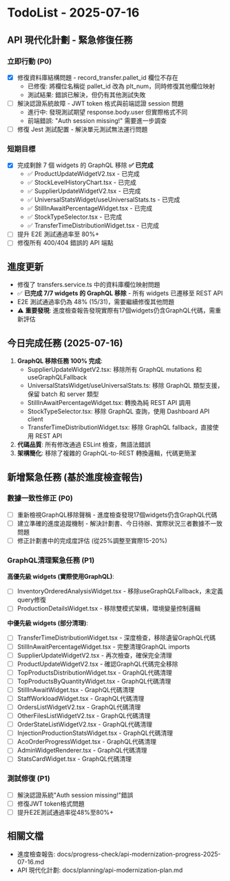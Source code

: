 # TodoList - 2025-07-16

## API 現代化計劃 - 緊急修復任務

### 立即行動 (P0)
- [x] 修復資料庫結構問題 - record_transfer.pallet_id 欄位不存在
  - 已修復: 將欄位名稱從 pallet_id 改為 plt_num，同時修復其他欄位映射
  - 測試結果: 錯誤已解決，但仍有其他測試失敗
- [ ] 解決認證系統故障 - JWT token 格式與前端認證 session 問題
  - 進行中: 發現測試期望 response.body.user 但實際格式不同
  - 前端錯誤: "Auth session missing!" 需要進一步調查
- [ ] 修復 Jest 測試配置 - 解決單元測試無法運行問題

### 短期目標
- [x] 完成剩餘 7 個 widgets 的 GraphQL 移除 **✅ 已完成**
  - ✅ ProductUpdateWidgetV2.tsx - 已完成
  - ✅ StockLevelHistoryChart.tsx - 已完成
  - ✅ SupplierUpdateWidgetV2.tsx - 已完成
  - ✅ UniversalStatsWidget/useUniversalStats.ts - 已完成
  - ✅ StillInAwaitPercentageWidget.tsx - 已完成
  - ✅ StockTypeSelector.tsx - 已完成
  - ✅ TransferTimeDistributionWidget.tsx - 已完成
- [ ] 提升 E2E 測試通過率至 80%+
- [ ] 修復所有 400/404 錯誤的 API 端點

## 進度更新
- 修復了 transfers.service.ts 中的資料庫欄位映射問題
- ✅ **已完成 7/7 widgets 的 GraphQL 移除** - 所有 widgets 已遷移至 REST API
- E2E 測試通過率仍為 48% (15/31)，需要繼續修復其他問題
- ⚠️ **重要發現**: 進度檢查報告發現實際有17個widgets仍含GraphQL代碼，需重新評估

## 今日完成任務 (2025-07-16)
1. **GraphQL 移除任務 100% 完成**:
   - SupplierUpdateWidgetV2.tsx: 移除所有 GraphQL mutations 和 useGraphQLFallback
   - UniversalStatsWidget/useUniversalStats.ts: 移除 GraphQL 類型支援，保留 batch 和 server 類型
   - StillInAwaitPercentageWidget.tsx: 轉換為純 REST API 調用
   - StockTypeSelector.tsx: 移除 GraphQL 查詢，使用 Dashboard API client
   - TransferTimeDistributionWidget.tsx: 移除 GraphQL fallback，直接使用 REST API
2. **代碼品質**: 所有修改通過 ESLint 檢查，無語法錯誤
3. **架構簡化**: 移除了複雜的 GraphQL-to-REST 轉換邏輯，代碼更簡潔

## 新增緊急任務 (基於進度檢查報告)

### 數據一致性修正 (P0)
- [ ] 重新檢視GraphQL移除聲稱 - 進度檢查發現17個widgets仍含GraphQL代碼
- [ ] 建立準確的進度追蹤機制 - 解決計劃書、今日待辦、實際狀況三者數據不一致問題
- [ ] 修正計劃書中的完成度評估 (從25%調整至實際15-20%)

### GraphQL清理緊急任務 (P1)
**高優先級 widgets (實際使用GraphQL)**:
- [ ] InventoryOrderedAnalysisWidget.tsx - 移除useGraphQLFallback，未定義query修復
- [ ] ProductionDetailsWidget.tsx - 移除雙模式架構，環境變量控制邏輯

**中優先級 widgets (部分清理)**:
- [ ] TransferTimeDistributionWidget.tsx - 深度檢查，移除遺留GraphQL代碼
- [ ] StillInAwaitPercentageWidget.tsx - 完整清理GraphQL imports
- [ ] SupplierUpdateWidgetV2.tsx - 再次檢查，確保完全清理
- [ ] ProductUpdateWidgetV2.tsx - 確認GraphQL代碼完全移除
- [ ] TopProductsDistributionWidget.tsx - GraphQL代碼清理
- [ ] TopProductsByQuantityWidget.tsx - GraphQL代碼清理
- [ ] StillInAwaitWidget.tsx - GraphQL代碼清理
- [ ] StaffWorkloadWidget.tsx - GraphQL代碼清理
- [ ] OrdersListWidgetV2.tsx - GraphQL代碼清理
- [ ] OtherFilesListWidgetV2.tsx - GraphQL代碼清理
- [ ] OrderStateListWidgetV2.tsx - GraphQL代碼清理
- [ ] InjectionProductionStatsWidget.tsx - GraphQL代碼清理
- [ ] AcoOrderProgressWidget.tsx - GraphQL代碼清理
- [ ] AdminWidgetRenderer.tsx - GraphQL代碼清理
- [ ] StatsCardWidget.tsx - GraphQL代碼清理

### 測試修復 (P1)
- [ ] 解決認證系統"Auth session missing!"錯誤
- [ ] 修復JWT token格式問題
- [ ] 提升E2E測試通過率從48%至80%+

## 相關文檔
- 進度檢查報告: docs/progress-check/api-modernization-progress-2025-07-16.md
- API 現代化計劃: docs/planning/api-modernization-plan.md